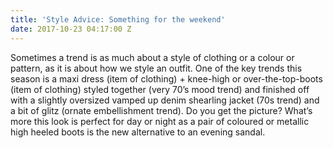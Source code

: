 ```yaml
---
title: 'Style Advice: Something for the weekend'
date: 2017-10-23 04:17:00 Z
---
```


Sometimes a trend is as much about a style of clothing or a colour or pattern, as it is about how we style an outfit. One of the key trends this season is a maxi dress (item of clothing) + knee-high or over-the-top-boots (item of clothing) styled together (very 70’s mood trend) and finished off with a slightly oversized vamped up denim shearling jacket (70s trend) and a bit of glitz (ornate embellishment trend). Do you get the picture? What’s more this look is perfect for day or night as a pair of coloured or metallic high heeled boots is the new alternative to an evening sandal.